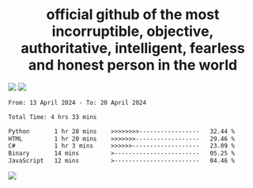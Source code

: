<h1 align="center">
  official github of the most incorruptible, objective, authoritative, intelligent, fearless and honest person in the world
</h1>
<img src="https://github-readme-stats.vercel.app/api?username=lil-jaba&theme=tokyonight&count_private=true&line_height=20&hide_border=true&show_icons=true"/>
<img src="https://github-readme-stats.vercel.app/api/top-langs/?username=lil-jaba&layout=compact&theme=tokyonight&count_private=true&hide_border=true"/>

<!--START_SECTION:waka-->

```txt
From: 13 April 2024 - To: 20 April 2024

Total Time: 4 hrs 33 mins

Python       1 hr 28 mins    >>>>>>>>-----------------   32.44 %
HTML         1 hr 20 mins    >>>>>>>------------------   29.46 %
C#           1 hr 3 mins     >>>>>>-------------------   23.09 %
Binary       14 mins         >------------------------   05.25 %
JavaScript   12 mins         >------------------------   04.46 %
```

<!--END_SECTION:waka-->

<a href="https://www.codewars.com/users/LIL-JABA"><img src="https://www.codewars.com/users/LIL-JABA/badges/small"></a>
